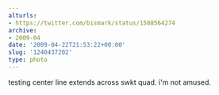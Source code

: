```yaml
---
alturls:
- https://twitter.com/bismark/status/1588564274
archive:
- 2009-04
date: '2009-04-22T21:53:22+00:00'
slug: '1240437202'
type: photo
---
```


testing center line extends across swkt quad. i'm not amused.
